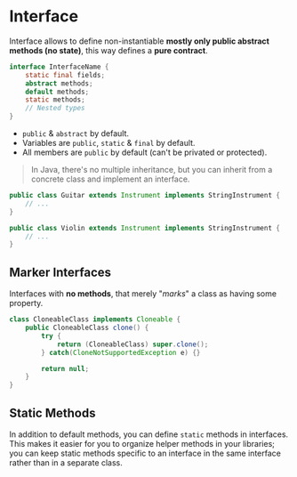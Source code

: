 # Interface

Interface allows to define non-instantiable __mostly only public abstract methods (no state)__, this way defines a __pure contract__.

```java
interface InterfaceName {
    static final fields;
    abstract methods;
    default methods;
    static methods;
    // Nested types
}
```

* `public` & `abstract` by default.
* Variables are `public`, `static` & `final` by default.
* All members are `public` by default (can't be privated or protected).

> In Java, there's no multiple inheritance, but you can inherit from a concrete class and implement an interface.

```java
public class Guitar extends Instrument implements StringInstrument {
    // ...
}

public class Violin extends Instrument implements StringInstrument {
    // ...
}
```

## Marker Interfaces

Interfaces with __no methods__, that merely "_marks_" a class as having some property.

```java
class CloneableClass implements Cloneable {
    public CloneableClass clone() {
        try {
            return (CloneableClass) super.clone();
        } catch(CloneNotSupportedException e) {}

        return null;
    }
}
```

## Static Methods

In addition to default methods, you can define `static` methods in interfaces. This makes it easier for you to organize helper methods in your libraries; you can keep static methods specific to an interface in the same interface rather than in a separate class.
